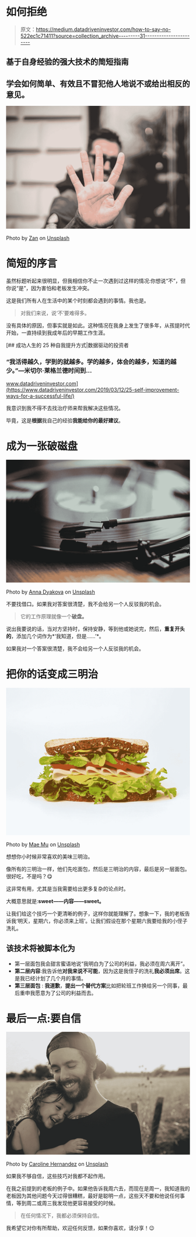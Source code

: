 # 如何拒绝

> 原文：<https://medium.datadriveninvestor.com/how-to-say-no-522ec1c71411?source=collection_archive---------31----------------------->

## 基于自身经验的强大技术的简短指南

## 学会如何简单、有效且不冒犯他人地说不或给出相反的意见。

![](img/f2b7ef6e5b8fe8c364f15f6f9f2a89c6.png)

Photo by [Zan](https://unsplash.com/@zanilic?utm_source=medium&utm_medium=referral) on [Unsplash](https://unsplash.com?utm_source=medium&utm_medium=referral)

# 简短的序言

虽然标题听起来很明显，但我相信你不止一次遇到过这样的情况:你想说“不”，但你说“是”，因为害怕和老板发生冲突。

这是我们所有人在生活中的某个时刻都会遇到的事情。我也是。

> 对我们来说，说‘不’要难得多。

没有具体的原因，但事实就是如此。这种情况在我身上发生了很多年，从孩提时代开始，一直持续到我成年后的早期工作生涯。

[](https://www.datadriveninvestor.com/2019/03/12/25-self-improvement-ways-for-a-successful-life/) [## 成功人生的 25 种自我提升方式|数据驱动的投资者

### “我活得越久，学到的就越多。学的越多，体会的越多，知道的越少。”―米切尔·莱格兰德时间到…

www.datadriveninvestor.com](https://www.datadriveninvestor.com/2019/03/12/25-self-improvement-ways-for-a-successful-life/) 

我意识到我不得不去找治疗师来帮我解决这些情况。

毕竟，这是**根据**我自己的经验**我能给你的最好建议**。

# 成为一张破磁盘

![](img/990a42ace7d1e3d5ee1b7f4047975f62.png)

Photo by [Аnna Dyakova](https://unsplash.com/@annadyakov1999?utm_source=medium&utm_medium=referral) on [Unsplash](https://unsplash.com?utm_source=medium&utm_medium=referral)

不要找借口。如果我对答案很清楚，我不会给另一个人反驳我的机会。

> 它的工作原理就像一个**破盘。**

说出我要说的话，当对方坚持时，保持安静，等到他或她说完，然后，**重复开头的**，添加几个词作为*‘我知道，但是……’*。

如果我对一个答案很清楚，我不会给另一个人反驳我的机会。

# 把你的话变成三明治

![](img/6ef19e8ce4ba5b742ecfc2cd5093f522.png)

Photo by [Mae Mu](https://unsplash.com/@picoftasty?utm_source=medium&utm_medium=referral) on [Unsplash](https://unsplash.com?utm_source=medium&utm_medium=referral)

想想你小时候非常喜欢的美味三明治。

像所有的三明治一样，他们先吃面包，然后是三明治的内容，最后是另一层面包。很好吃，不是吗？😋

这非常有用，尤其是当我需要给出更多复杂的论点时。

大概意思就是:**sweet——内容——sweet。**

让我们给这个技巧一个更清晰的例子，这样你就能理解了。想象一下，我的老板告诉我‘明天，星期六，你必须来上班’。让我们假设在那个星期六我要给我的小侄子洗礼。

## **该技术将被脚本化为**

*   第一层面包我会甜言蜜语地说“我明白为了公司的利益，我必须在周六离开”。
*   **第二层内容**:我告诉他**对我来说不可能**，因为这是我侄子的洗礼**我必须出席**。这是我已经计划了几个月的事情。
*   **第三层面包** : **我道歉**，**提出一个替代方案**比如把轮班工作换给另一个同事，最后重申我愿意为了公司的利益而去。

# 最后一点:要自信

![](img/d7de179113f649fb636278eb32374350.png)

Photo by [Caroline Hernandez](https://unsplash.com/@carolinehdz?utm_source=medium&utm_medium=referral) on [Unsplash](https://unsplash.com?utm_source=medium&utm_medium=referral)

如果我不够自信，这些技巧对我都不起作用。

在我之前提到的老板的例子中。如果他告诉我周六去，而现在是周一，我知道我的老板因为其他问题今天过得很糟糕，最好是聪明一点，这些天不要和他说任何事情，等到周二或周三我发现他更容易接受的时候。

> 在任何情况下，我都必须保持自信。

我希望它对你有所帮助，欢迎任何反馈，如果你喜欢，请分享！😉